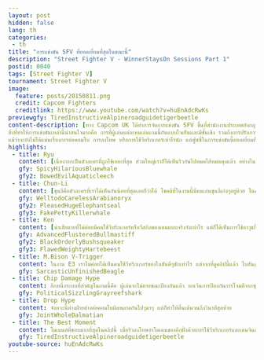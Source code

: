 ```yaml
---
layout: post
hidden: false
lang: th
categories:
 - th
title: "การแข่งขัน SFV ที่ยอดเยี่ยมที่สุดในขณะนี้"
description: "Street Fighter V - WinnerStaysOn Sessions Part 1"
postid: 0040
tags: [Street Fighter V]
tournament: Street Fighter V
image:
  feature: posts/20150811.png
  credit: Capcom Fighters
  creditlink: https://www.youtube.com/watch?v=huEnAdcRwKs
previewgfy: TiredInstructiveAlpineroadguidetigerbeetle
content-description: [ทาง Capcom UK ได้ทำการจัดการแข่งขัน SFV ขึ้นที่สำนักงานประเทศอังกฤษ โดยมีผู้เล่นขาประจำจากรายการ WinnerStaysOn มาทดสอบฝีมือกันในเดโมเวอร์ชันที่มีเคนให้ใช้ ซึ่งใหม่กว่าเวอร์ชัน E3, 
สิ่งที่ทำให้การแข่งขันเหล่านี้น่าสนใจมากคือ การที่ผู้เล่นแต่ละคนเล่นเกมนี้กันแบบใจเย็นและมีชั้นเชิง รวมถึงการปรับการเล่นให้เข้ากับภาคนี้ด้วย ต่างจากทัวร์นาเม้นที่เราได้เห็นกันไปในงาน E3 ที่ทุกๆคนยังพยายามเล่นเกมนี้แบบภาคสี่อยู่ 
แม้ว่าจะยังไม่ได้แม่นเรื่องการต่อคอมโบ การลงโทษ หรือการใช้วีทริกเกอร์เท่าไรนัก แต่ฟูซซี่ในการแข่งขันนี้ยอดเยี่ยมที่สุดเท่าที่เคยเห็นมาเลยทีเดียว]
highlights:
 - title: Ryu
   content: [เนื่องจากเป็นตัวละครที่ถูกใช้เยอะที่สุด ส่วนใหญ่เราก็ได้เห็นริวกันไปหมดไส้หมดพุงแล้ว อย่างในคลิปแรก ที่เป็นการต่อคอมโบจากท่าเดินหน้าต่อยหนักไปสู่ชินคูฮาโดเคน แต่ในครั้งนี้ คอมโบนี้ถูกนำมาใช้ลงโทษโชริวเคนของคู่ต่อสู้ ซึ่งดูแล้วน่าจะพลิกแพลงนำไปใช้ได้ในหลายสถานการณ์อยู่, ส่วนในคลิปที่สอง โชว์ให้เห็นถึงการใช้งาน Crush Counter ที่น่าจะทำให้เฟรมแทรปในภาคนี้น่ากลัวขึ้นกว่าเดิมหลายเท่าตัว]
   gfy: SpicyHilariousBluewhale
   gfy2: BowedEvilAquaticleech
 - title: Chun-Li
   content: [ชุนลีคือตัวละครที่เราได้เห็นกันน้อยที่สุดเลยก็ว่าได้ โชคดีที่ในงานนี้มีคนเล่นชุนลีเก่งๆอยู่ด้วย ในคลิปแรกชุนลีต่อคอมโบจากก้มต่อยหนักไปหาซุปเปอร์ ซึ่งค่อนข้างแปลกนิดหน่อยตรงที่ ฮิทที่สองสามารถแคนเซิลไปซุปเปอร์ได้ด้วย ทั้งที่ไม่สามารถแคนเซิลไปท่าอื่นๆได้, คลิปที่สองคือ คอมโบที่ใช้ได้เฉพาะในวีทริกเกอร์เท่านั้น ซึ่งน่าจะมีอีกเยอะมากแต่ยังไม่ค่อยได้เห็น, ในคลิปสุดท้าย ชุนลีต่อคอมโบจากแอนติแอร์ได้ด้วย!]
   gfy: WelltodoCarelessArabianoryx
   gfy2: PleasedHugeElephantseal
   gfy3: FakePettyKillerwhale
 - title: Ken
   content: [น่าเสียดายที่ไม่ค่อยมีคนใช้วีทริกเกอร์หรือวีสกิลของเคนแบบจริงจังเท่าไร แต่ก็ได้เห็นการใช้อาวุธอื่นของเคนอยู่เยอะพอสมควร ในคลิปแรก เคนใช้ไดฟ์คิกใส่คู่ต่อสู้แล้วรีเซ็ทด้วยกระโดดต่อยกลาง ซึ่งดูแล้วน่าจะใส่ลูกเล่นได้อีกเยอะเลยทีเดียว, คลิปที่สองไม่มีอะไรมาก เพียงแค่กระโดดหลอกคู่ต่อสู้และต่อคอมโบจากก้มเตะกลาง โชริวเคน ซุปเปอร์ได้อย่างสวยงามเท่านั้นเอง, คลิปสุดท้ายโชว์ให้เห็นว่า เคนสามารถต่อคอมโบจากก้มต่อยกลางไปทาร์เก็ตคอมโบได้ด้วย]
   gfy: AdvancedFlusteredBullmastiff
   gfy2: BlackOrderlyBushsqueaker
   gfy3: FlawedWeightyHartebeest
 - title: M.Bison V-Trigger
   content: ในงาน E3 เราไม่ค่อยได้เห็นคนใช้วีทริกเกอร์ของไบสันดีๆซักเท่าไร แต่จากที่ดูคลิปนี้แล้ว ไบสันดูจะสามารถมิกซ์อัพซ้ายขวาจากส่วนไหนของจอก็ได้เลยทีเดียว เจอแบบนี้ในออนไลน์คงน่ารำคาญไม่น้อยเลยทีเดียว
   gfy: SarcasticUnfinishedBeagle
 - title: Chip Damage Hype
   content: อีกหนึ่งระบบที่สำคัญในเกมนี้คือ ผู้เล่นจะไม่ตายขณะป้องกันแล้ว ยกเว้นการป้องกันการโจมตีจากซุปเปอร์ นั่นทำให้ฝั่งที่มีเกจซุปเปอร์เก็บไว้พร้อม มีโอกาสเอาชนะอีกฝั่งได้เพิ่มขึ้นด้วย โดยเฉพาะตัวละครที่ซุปเปอร์มีฮิทเยอะๆด้วยดูจะได้เปรียบแบบทวีคูณ
   gfy: PoliticalSizzlingGrayreefshark
 - title: Drop Hype
   content: จังหวะนี้ต่างฝ่ายต่างต่อคอมโบผิดพลาดกันไปๆมาๆ แต่ก็ทำให้ตื่นเต้นจนถึงวินาทีสุดท้าย
   gfy: JointWholeDalmatian
 - title: The Best Moment
   content: โมเมนต์ที่ชอบมากที่สุดในคลิปนี้ เมื่อริวลงโทษฮาโดเคนของอีกฝั่งด้วยการใช้วีทริกเกอร์และเดนจินฮาโดเคนสวนกลับไป แถมด้วยการแพรี่ในจังหวะสุดท้าย...
   gfy: TiredInstructiveAlpineroadguidetigerbeetle
youtube-source: huEnAdcRwKs
---
```

